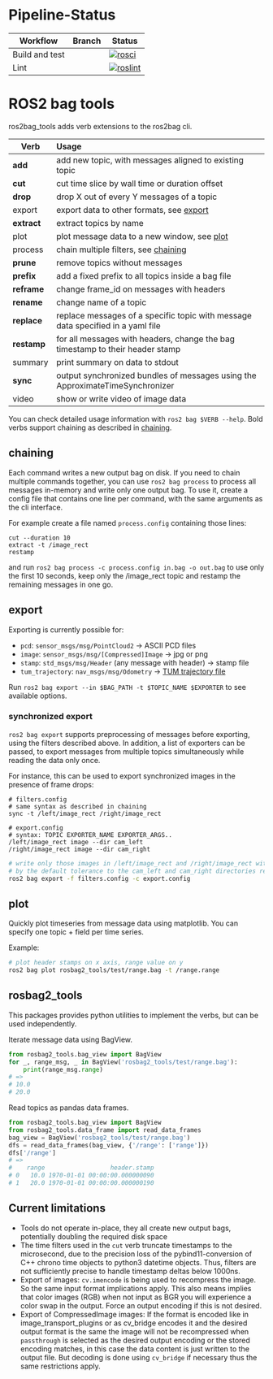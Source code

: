 # Pipeline-Status

| Workflow | Branch | Status |
| -------  | ------ | ------ |
| Build and test | | [![rosci](https://github.com/AIT-Assistive-Autonomous-Systems/ros2bag_tools/actions/workflows/rosci.yaml/badge.svg?branch=master)](https://github.com/AIT-Assistive-Autonomous-Systems/ros2bag_tools/actions/workflows/rosci.yaml) |
| Lint | | [![roslint](https://github.com/AIT-Assistive-Autonomous-Systems/ros2bag_tools/actions/workflows/roslint.yaml/badge.svg?branch=master)](https://github.com/AIT-Assistive-Autonomous-Systems/ros2bag_tools/actions/workflows/roslint.yaml) |

# ROS2 bag tools

ros2bag_tools adds verb extensions to the ros2bag cli.

| Verb    | Usage |
| ------- |:------------------|
| **add** | add new topic, with messages aligned to existing topic |
| **cut** | cut time slice by wall time or duration offset |
| **drop** | drop X out of every Y messages of a topic |
| export  | export data to other formats, see [export](#export) |
| **extract** | extract topics by name |
| plot    | plot message data to a new window, see [plot](#plot) |
| process | chain multiple filters, see [chaining](#chaining) |
| **prune** | remove topics without messages |
| **prefix** | add a fixed prefix to all topics inside a bag file |
| **reframe** | change frame_id on messages with headers |
| **rename**  | change name of a topic |
| **replace** | replace messages of a specific topic with message data specified in a yaml file |
| **restamp** | for all messages with headers, change the bag timestamp to their header stamp |
| summary | print summary on data to stdout |
| **sync** | output synchronized bundles of messages using the ApproximateTimeSynchronizer |
| video | show or write video of image data |

You can check detailed usage information with `ros2 bag $VERB --help`.
Bold verbs support chaining as described in [chaining](#chaining).

## chaining

Each command writes a new output bag on disk.
If you need to chain multiple commands together, you can use `ros2 bag process` to process all messages in-memory and write only one output bag.
To use it, create a config file that contains one line per command, with the same arguments as the cli interface.

For example create a file named `process.config` containing those lines:

```
cut --duration 10
extract -t /image_rect
restamp
```

and run `ros2 bag process -c process.config in.bag -o out.bag` to use only the first 10 seconds, keep only the /image_rect topic and restamp the remaining messages in one go.

## export

Exporting is currently possible for:

* `pcd`: `sensor_msgs/msg/PointCloud2` -> ASCII PCD files
* `image`: `sensor_msgs/msg/[Compressed]Image` -> jpg or png
* `stamp`: `std_msgs/msg/Header` (any message with header) -> stamp file
* `tum_trajectory`: `nav_msgs/msg/Odometry` -> [TUM trajectory file](https://vision.in.tum.de/data/datasets/rgbd-dataset/file_formats#ground-truth_trajectories)

Run `ros2 bag export --in $BAG_PATH -t $TOPIC_NAME $EXPORTER` to see available options.

### synchronized export

`ros2 bag export` supports preprocessing of messages before exporting, using the filters described above.
In addition, a list of exporters can be passed, to export messages from multiple topics simultaneously while reading the data only once.

For instance, this can be used to export synchronized images in the presence of frame drops:

```
# filters.config
# same syntax as described in chaining
sync -t /left/image_rect /right/image_rect
```

```
# export.config
# syntax: TOPIC EXPORTER_NAME EXPORTER_ARGS..
/left/image_rect image --dir cam_left
/right/image_rect image --dir cam_right
```

```bash
# write only those images in /left/image_rect and /right/image_rect with header.stamp synchronized
# by the default tolerance to the cam_left and cam_right directories respectively
ros2 bag export -f filters.config -c export.config
```

## plot

Quickly plot timeseries from message data using matplotlib.
You can specify one topic + field per time series.

Example:

```bash
# plot header stamps on x axis, range value on y
ros2 bag plot rosbag2_tools/test/range.bag -t /range.range
```

## rosbag2_tools

This packages provides python utilities to implement the verbs, but can be used independently.

Iterate message data using BagView.

```python
from rosbag2_tools.bag_view import BagView
for _, range_msg, _ in BagView('rosbag2_tools/test/range.bag'):
    print(range_msg.range)
# =>
# 10.0
# 20.0
```

Read topics as pandas data frames.

```python
from rosbag2_tools.bag_view import BagView
from rosbag2_tools.data_frame import read_data_frames
bag_view = BagView('rosbag2_tools/test/range.bag')
dfs = read_data_frames(bag_view, {'/range': ['range']})
dfs['/range']
# =>
#    range                  header.stamp
# 0   10.0 1970-01-01 00:00:00.000000090
# 1   20.0 1970-01-01 00:00:00.000000190
```

## Current limitations

* Tools do not operate in-place, they all create new output bags, potentially doubling the required disk space
* The time filters used in the `cut` verb truncate timestamps to the microsecond, due to the precision loss of the pybind11-conversion of C++ chrono time objects to python3 datetime objects. Thus, filters are not sufficiently precise to handle timestamp deltas below 1000ns.
* Export of images: `cv.imencode` is being used to recompress the image. So the same input format implications apply. This also means implies that color images (RGB) when not input as BGR you will experience a color swap
in the output. Force an output encoding if this is not desired.
* Export of CompressedImage images: If the format is encoded like in image_transport_plugins or as cv_bridge encodes it and the desired output format is the same the image will not be recompressed when `passthrough` is selected as the desired output encoding or the stored encoding matches, in this case the data content is just written to the output file. But decoding is done using `cv_bridge` if necessary thus the same restrictions apply.
